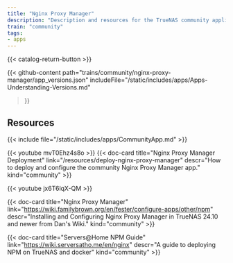 ```yaml
---
title: "Nginx Proxy Manager"
description: "Description and resources for the TrueNAS community application called Nginx Proxy Manager."
train: "community"
tags:
- apps
---
```


{{< catalog-return-button >}}

{{< github-content 
    path="trains/community/nginx-proxy-manager/app_versions.json"
	includeFile="/static/includes/apps/Apps-Understanding-Versions.md"
>}}

## Resources

{{< include file="/static/includes/apps/CommunityApp.md" >}}

<div class="docs-sections">


{{< youtube mvT0Ehz4s8o >}}
{{< doc-card title="Nginx Proxy Manager Deployment" link="/resources/deploy-nginx-proxy-manager"
descr="How to deploy and configure the community Nginx Proxy Manager app." kind="community" >}}

{{< youtube jx6T6lqX-QM >}}

{{< doc-card title="Nginx Proxy Manager" link="https://wiki.familybrown.org/en/fester/configure-apps/other/npm"
descr="Installing and Configuring Nginx Proxy Manager in TrueNAS 24.10 and newer from Dan's Wiki." kind="community" >}}

{{< doc-card title="Servers@Home NPM Guide" link="https://wiki.serversatho.me/en/nginx" descr="A guide to deploying NPM on TrueNAS and docker" kind="community" >}}

</div>
